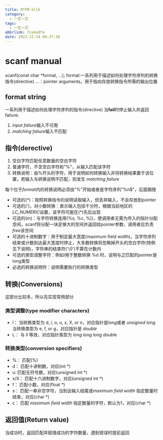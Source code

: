 ```yaml
---
title: RTFM-klib
category:
  - 一生一芯
tags:
  - 一生一芯
abbrlink: 7ce4a0fa
date: 2022-12-24 08:37:30
---
```

# scanf manual

scanf(const char *format, ...);
format:一系列用于描述如何处理字符序列的转换指令(directive)
...：pointer arguments，用于指向存放转换指令所需的输出位置

## format string
一系列用于描述如何处理字符序列的指令(directive)
当**fail**时停止输入并返回
faliure: 
1. *input faliure*输入不可用
2. *matching faliure*输入不匹配

## 指令(derective)
1. 空白字符匹配任意数量的空白字符
2. 普通字符，不含空白字符和"%"，从输入匹配该字符
3. 转换说明：由%开头的字符，用于说明如何转换输入并将转换结果置于该位置，若输入与转换说明不匹配，则发生 *matching failure*

每个位于*format*内的转换说明必须由"%"开始或者是字符序列"%n$"，后面跟随
- 可选的(*)：按照转换指令的说明读取输入，但丢弃输入，不会存放到pointer
- 可选的(')，对小数转换：表示输入包括千分符，根据当前地区的*LC_NUMERIC*设置，该字符可能在(*)先后出现
- 可选的(m)：与字符转换连用(%s, %c, %[)，使调用者无需为传入的指针分配空间，scanf将分配一块足够大的空间并返回给pointer参数，调用者应负责*free*该空间
- 可选的十进制数字：用于制定最大宽度(maximum field width)，当字符序列结束或计数到达最大宽度时停止，大多数转换将忽略掉开头的空白字符(特例见下说明)，字符串的结束符('\0')不算在计数内
- 可选的类型调整字符：例如*l*用于整数转换 %d 时，说明与之匹配的pointer是long类型
- 必选的转换说明符：说明需要执行的转换类型

## 转换(Conversions)
这部分比较多，所以先实现常用部分
### 类型调整(type modifier characters)
- l：
当转换类型为 d, i, o,  u,  x, X, or n，对应指针是*long*或者 *unsigned long*
当转换类型为 e, f, or g，对应指针是 *double*
- L：
与 *ll* 等效，对应指针类型为 *long long* *long double*
### 转换类型(conversion specifiers)
- %：
匹配(%)
- d：
匹配十进制数，对应(int *)
- u:
匹配无符号数，对应(unsigned int *)
- x/X：
匹配十六进制数字，对应(unsigned int *)
- f：
匹配小数，对应(float *)
- s：
匹配一串非空字符，当到达输入结尾或*maximum field width* 指定数量时结束，对应(char *)
- c：
匹配 *maximum field width* 指定数量的字符，默认为1，对应(char *)
## 返回值(Return value)
当成功时，返回匹配并赋值成功的字符数量，遇到错误时提前返回